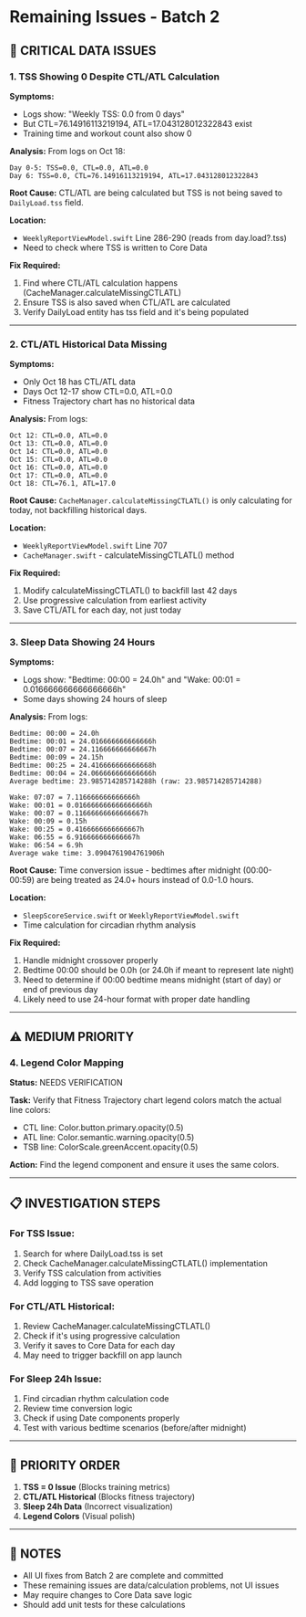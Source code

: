 # Remaining Issues - Batch 2

## 🔴 CRITICAL DATA ISSUES

### 1. TSS Showing 0 Despite CTL/ATL Calculation

**Symptoms:**
- Logs show: "Weekly TSS: 0.0 from 0 days"
- But CTL=76.14916113219194, ATL=17.043128012322843 exist
- Training time and workout count also show 0

**Analysis:**
From logs on Oct 18:
```
Day 0-5: TSS=0.0, CTL=0.0, ATL=0.0
Day 6: TSS=0.0, CTL=76.14916113219194, ATL=17.043128012322843
```

**Root Cause:**
CTL/ATL are being calculated but TSS is not being saved to `DailyLoad.tss` field.

**Location:**
- `WeeklyReportViewModel.swift` Line 286-290 (reads from day.load?.tss)
- Need to check where TSS is written to Core Data

**Fix Required:**
1. Find where CTL/ATL calculation happens (CacheManager.calculateMissingCTLATL)
2. Ensure TSS is also saved when CTL/ATL are calculated
3. Verify DailyLoad entity has tss field and it's being populated

---

### 2. CTL/ATL Historical Data Missing

**Symptoms:**
- Only Oct 18 has CTL/ATL data
- Days Oct 12-17 show CTL=0.0, ATL=0.0
- Fitness Trajectory chart has no historical data

**Analysis:**
From logs:
```
Oct 12: CTL=0.0, ATL=0.0
Oct 13: CTL=0.0, ATL=0.0
Oct 14: CTL=0.0, ATL=0.0
Oct 15: CTL=0.0, ATL=0.0
Oct 16: CTL=0.0, ATL=0.0
Oct 17: CTL=0.0, ATL=0.0
Oct 18: CTL=76.1, ATL=17.0
```

**Root Cause:**
`CacheManager.calculateMissingCTLATL()` is only calculating for today, not backfilling historical days.

**Location:**
- `WeeklyReportViewModel.swift` Line 707
- `CacheManager.swift` - calculateMissingCTLATL() method

**Fix Required:**
1. Modify calculateMissingCTLATL() to backfill last 42 days
2. Use progressive calculation from earliest activity
3. Save CTL/ATL for each day, not just today

---

### 3. Sleep Data Showing 24 Hours

**Symptoms:**
- Logs show: "Bedtime: 00:00 = 24.0h" and "Wake: 00:01 = 0.016666666666666666h"
- Some days showing 24 hours of sleep

**Analysis:**
From logs:
```
Bedtime: 00:00 = 24.0h
Bedtime: 00:01 = 24.016666666666666h
Bedtime: 00:07 = 24.116666666666667h
Bedtime: 00:09 = 24.15h
Bedtime: 00:25 = 24.416666666666668h
Bedtime: 00:04 = 24.066666666666666h
Average bedtime: 23.985714285714288h (raw: 23.985714285714288)

Wake: 07:07 = 7.116666666666666h
Wake: 00:01 = 0.016666666666666666h
Wake: 00:07 = 0.11666666666666667h
Wake: 00:09 = 0.15h
Wake: 00:25 = 0.4166666666666667h
Wake: 06:55 = 6.916666666666667h
Wake: 06:54 = 6.9h
Average wake time: 3.0904761904761906h
```

**Root Cause:**
Time conversion issue - bedtimes after midnight (00:00-00:59) are being treated as 24.0+ hours instead of 0.0-1.0 hours.

**Location:**
- `SleepScoreService.swift` or `WeeklyReportViewModel.swift`
- Time calculation for circadian rhythm analysis

**Fix Required:**
1. Handle midnight crossover properly
2. Bedtime 00:00 should be 0.0h (or 24.0h if meant to represent late night)
3. Need to determine if 00:00 bedtime means midnight (start of day) or end of previous day
4. Likely need to use 24-hour format with proper date handling

---

## ⚠️ MEDIUM PRIORITY

### 4. Legend Color Mapping

**Status:** NEEDS VERIFICATION

**Task:**
Verify that Fitness Trajectory chart legend colors match the actual line colors:
- CTL line: Color.button.primary.opacity(0.5)
- ATL line: Color.semantic.warning.opacity(0.5)
- TSB line: ColorScale.greenAccent.opacity(0.5)

**Action:**
Find the legend component and ensure it uses the same colors.

---

## 📋 INVESTIGATION STEPS

### For TSS Issue:
1. Search for where DailyLoad.tss is set
2. Check CacheManager.calculateMissingCTLATL() implementation
3. Verify TSS calculation from activities
4. Add logging to TSS save operation

### For CTL/ATL Historical:
1. Review CacheManager.calculateMissingCTLATL()
2. Check if it's using progressive calculation
3. Verify it saves to Core Data for each day
4. May need to trigger backfill on app launch

### For Sleep 24h Issue:
1. Find circadian rhythm calculation code
2. Review time conversion logic
3. Check if using Date components properly
4. Test with various bedtime scenarios (before/after midnight)

---

## 🎯 PRIORITY ORDER

1. **TSS = 0 Issue** (Blocks training metrics)
2. **CTL/ATL Historical** (Blocks fitness trajectory)
3. **Sleep 24h Data** (Incorrect visualization)
4. **Legend Colors** (Visual polish)

---

## 📝 NOTES

- All UI fixes from Batch 2 are complete and committed
- These remaining issues are data/calculation problems, not UI issues
- May require changes to Core Data save logic
- Should add unit tests for these calculations
